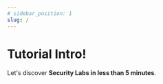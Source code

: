 ```yaml
---
# sidebar_position: 1
slug: /
---
```


# Tutorial Intro!

Let's discover **Security Labs in less than 5 minutes**.

